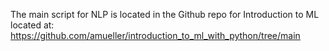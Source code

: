 The main script for NLP is located in the Github repo for Introduction to ML located at: https://github.com/amueller/introduction_to_ml_with_python/tree/main
